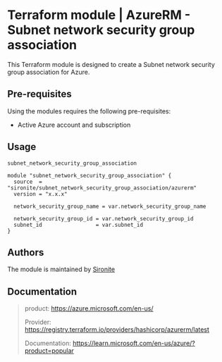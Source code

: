 # Terraform module | AzureRM - Subnet network security group association

This Terraform module is designed to create a Subnet network security group association for Azure.

## Pre-requisites

Using the modules requires the following pre-requisites:
 * Active Azure account and subscription 

## Usage

`subnet_network_security_group_association`

```hcl
module "subnet_network_security_group_association" {
  source  = "sironite/subnet_network_security_group_association/azurerm"
  version = "x.x.x"

  network_security_group_name = var.network_security_group_name
  
  network_security_group_id = var.network_security_group_id
  subnet_id                 = var.subnet_id
}

```

## Authors

The module is maintained by [Sironite](https://github.com/sironite)

## Documentation

> product: https://azure.microsoft.com/en-us/
> 
> Provider: https://registry.terraform.io/providers/hashicorp/azurerm/latest
> 
> Documentation: https://learn.microsoft.com/en-us/azure/?product=popular
